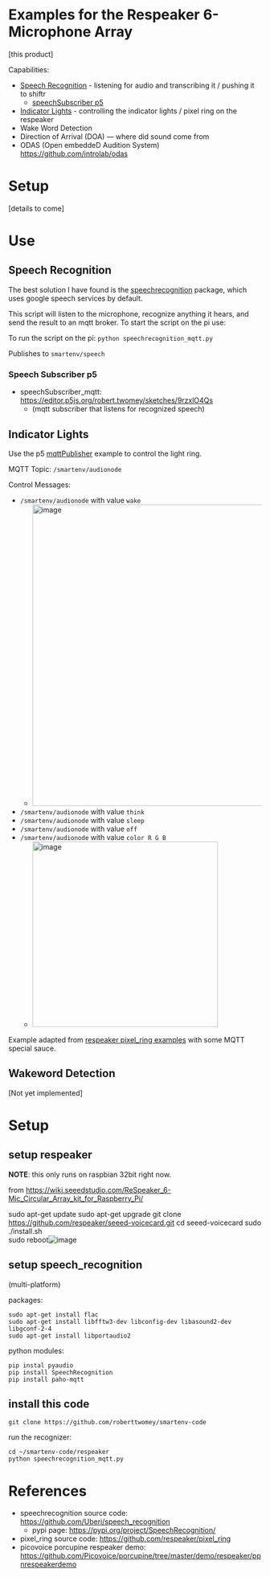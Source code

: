# Examples for the Respeaker 6-Microphone Array
[this product]

Capabilities:
- [Speech Recognition](#speech-recognition) - listening for audio and transcribing it / pushing it to shiftr
  - [speechSubscriber p5](#speech-subscriber-p5)
- [Indicator Lights](#indicator-lights) - controlling the indicator lights / pixel ring on the respeaker
- Wake Word Detection
- Direction of Arrival (DOA) — where did sound come from
- ODAS (Open embeddeD Audition System) https://github.com/introlab/odas

# Setup

[details to come]

# Use

## Speech Recognition
The best solution I have found is the [speechrecognition](https://pypi.org/project/SpeechRecognition/) package, which uses google speech services by default.

This script will listen to the microphone, recognize anything it hears, and send the result to an mqtt broker. To start the script on the pi use:

To run the script on the pi: 
`python speechrecognition_mqtt.py`

Publishes to `smartenv/speech`

### Speech Subscriber p5

- speechSubscriber_mqtt: https://editor.p5js.org/robert.twomey/sketches/9rzxlO4Qs
  - (mqtt subscriber that listens for recognized speech)

## Indicator Lights
Use the p5 [mqttPublisher](https://editor.p5js.org/robert.twomey/sketches/CEXVmsCBS) example to control the light ring.

MQTT Topic: `/smartenv/audionode`

Control Messages:
  - `/smartenv/audionode` with value `wake`
    - <img width="600" alt="image" src="https://user-images.githubusercontent.com/1598545/155911682-2b705b31-fd37-4f91-b8c5-f247b3f44e58.png">
  - `/smartenv/audionode` with value `think`
  - `/smartenv/audionode` with value `sleep`
  - `/smartenv/audionode` with value `off`
  - `/smartenv/audionode` with value `color R G B`
    - <img width="369" alt="image" src="https://user-images.githubusercontent.com/1598545/155913062-76b7b920-d800-406c-818c-178ca0fb44b7.png">


Example adapted from [respeaker pixel_ring examples](https://github.com/respeaker/pixel_ring/blob/master/examples/respeaker_4mic_array.py) with some MQTT special sauce.


## Wakeword Detection
[Not yet implemented]

# Setup
## setup respeaker 

__NOTE__: this only runs on raspbian 32bit right now. 

from https://wiki.seeedstudio.com/ReSpeaker_6-Mic_Circular_Array_kit_for_Raspberry_Pi/

sudo apt-get update
sudo apt-get upgrade
git clone https://github.com/respeaker/seeed-voicecard.git
cd seeed-voicecard
sudo ./install.sh   
sudo reboot![image](https://user-images.githubusercontent.com/1598545/157467811-9dda23a6-aa8a-4250-bfe5-42909e9806ae.png)

## setup speech_recognition
(multi-platform)

packages: 
```
sudo apt-get install flac
sudo apt-get install libfftw3-dev libconfig-dev libasound2-dev libgconf-2-4
sudo apt-get install libportaudio2
```

python modules:
```
pip instal pyaudio
pip install SpeechRecognition
pip install paho-mqtt
```

## install this code
```
git clone https://github.com/roberttwomey/smartenv-code
```

run the recognizer:
```
cd ~/smartenv-code/respeaker
python speechrecognition_mqtt.py
```

# References
- speechrecognition source code: https://github.com/Uberi/speech_recognition
  - pypi page: https://pypi.org/project/SpeechRecognition/
- pixel_ring source code: https://github.com/respeaker/pixel_ring
- picovoice porcupine respeaker demo: https://github.com/Picovoice/porcupine/tree/master/demo/respeaker/ppnrespeakerdemo
